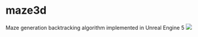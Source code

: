 # maze3d
Maze generation backtracking algorithm implemented in Unreal Engine 5
![](https://i.imgur.com/Mpszyti.png)
